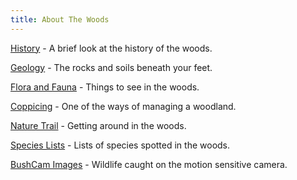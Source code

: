 ```yaml
---
title: About The Woods
---
```

[History](#about/history) - A brief look at the history of the woods.

[Geology](#about/geology) - The rocks and soils beneath your feet.

[Flora and Fauna](#about/flora-and-fauna) - Things to see in the woods.

[Coppicing](#about/coppicing) - One of the ways of managing a woodland.

[Nature Trail](#about/nature-trail) - Getting around in the woods.

[Species Lists](#about/species-lists) - Lists of species spotted in the woods.

[BushCam Images](#about/bushcam) - Wildlife caught on the motion sensitive camera.